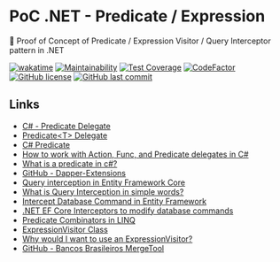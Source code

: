 # PoC .NET - Predicate / Expression

🔬 Proof of Concept of Predicate / Expression Visitor / Query Interceptor pattern in .NET

[![wakatime](https://wakatime.com/badge/github/GuilhermeStracini/POC-dotnet-Predicate-Expression.svg)](https://wakatime.com/badge/github/GuilhermeStracini/POC-dotnet-Predicate-Expression)
[![Maintainability](https://api.codeclimate.com/v1/badges/f13b4d71c4dc974b158e/maintainability)](https://codeclimate.com/github/GuilhermeStracini/POC-dotnet-Predicate-Expression/maintainability)
[![Test Coverage](https://api.codeclimate.com/v1/badges/f13b4d71c4dc974b158e/test_coverage)](https://codeclimate.com/github/GuilhermeStracini/POC-dotnet-Predicate-Expression/test_coverage)
[![CodeFactor](https://www.codefactor.io/repository/github/GuilhermeStracini/POC-dotnet-Predicate-Expression/badge)](https://www.codefactor.io/repository/github/GuilhermeStracini/POC-dotnet-Predicate-Expression)
[![GitHub license](https://img.shields.io/github/license/GuilhermeStracini/POC-dotnet-Predicate-Expression)](https://github.com/GuilhermeStracini/POC-dotnet-Predicate-Expression)
[![GitHub last commit](https://img.shields.io/github/last-commit/GuilhermeStracini/POC-dotnet-Predicate-Expression)](https://github.com/GuilhermeStracini/POC-dotnet-Predicate-Expression)

## Links

-  [C# - Predicate Delegate](https://www.tutorialsteacher.com/csharp/csharp-predicate)
-  [Predicate\<T\> Delegate](https://learn.microsoft.com/en-us/dotnet/api/system.predicate-1?view=net-7.0)
-  [C# Predicate](https://zetcode.com/csharp/predicate/)
-  [How to work with Action, Func, and Predicate delegates in C#](https://www.infoworld.com/article/3057152/how-to-work-with-action-func-and-predicate-delegates-in-c-sharp.html)
-  [What is a predicate in c#?](https://stackoverflow.com/questions/1710301/what-is-a-predicate-in-c)
-  [GitHub - Dapper-Extensions](https://github.com/tmsmith/Dapper-Extensions)
-  [Query interception in Entity Framework Core](https://lizzy-gallagher.github.io/query-interception-entity-framework/)
-  [What is Query Interception in simple words?](https://stackoverflow.com/questions/30899118/what-is-query-interception-in-simple-words)
-  [Intercept Database Command in Entity Framework](https://www.entityframeworktutorial.net/entityframework6/database-command-interception.aspx)
-  [.NET EF Core Interceptors to modify database commands](https://thecodeblogger.com/2021/07/18/net-ef-core-interceptors-to-modify-database-commands/)
-  [Predicate Combinators in LINQ](https://www.c-sharpcorner.com/UploadFile/04fe4a/predicate-combinators-in-linq/)
-  [ExpressionVisitor Class](https://learn.microsoft.com/en-us/dotnet/api/system.linq.expressions.expressionvisitor?view=net-7.0)
-  [Why would I want to use an ExpressionVisitor?](https://stackoverflow.com/questions/41432852/why-would-i-want-to-use-an-expressionvisitor)
-  [GitHub - Bancos Brasileiros MergeTool](https://github.com/guibranco/BancosBrasileiros-MergeTool/blob/main/BancosBrasileiros.MergeTool/Dto/Bank.cs#L53)
